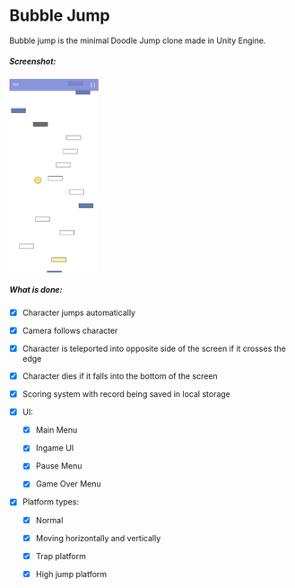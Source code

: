 # Bubble Jump

Bubble jump is the minimal Doodle Jump clone made in Unity Engine.

##### Screenshot:

<img title="" src="/Screenshots/Screenshot.jpg" alt="Screenshot.jpg" width="159">

##### What is done:

- [x] Character jumps automatically

- [x] Camera follows character

- [x] Character is teleported into opposite side of the screen if it crosses the edge

- [x] Character dies if it falls into the bottom of the screen

- [x] Scoring system with record being saved in local storage

- [x] UI:
  
  - [x] Main Menu
  
  - [x] Ingame UI
  
  - [x] Pause Menu
  
  - [x] Game Over Menu

- [x] Platform types:
  
  - [x] Normal
  
  - [x] Moving horizontally and vertically
  
  - [x] Trap platform
  
  - [x] High jump platform


